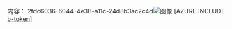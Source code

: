 内容： 2fdc6036-6044-4e38-a11c-24d8b3ac2c4d![图像](ff6ae6fe-c8bf-4041-86a7-ca175c96fe73.png)
[AZURE.INCLUDE [b-token](b5157871-07f2-4bd2-a592-8b1ca10fd2e0.md)]
